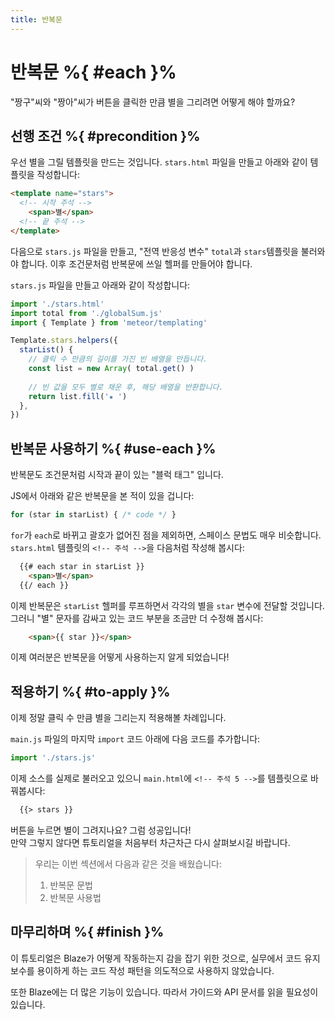 ```yaml
---
title: 반복문
---
```


# 반복문 %{ #each }%

"짱구"씨와 "짱아"씨가 버튼을 클릭한 만큼 별을 그리려면 어떻게 해야 할까요?

## 선행 조건 %{ #precondition }%

우선 별을 그릴 템플릿을 만드는 것입니다.
`stars.html` 파일을 만들고 아래와 같이 템플릿을 작성합니다:
```html
<template name="stars">
  <!-- 시작 주석 -->
    <span>별</span>
  <!-- 끝 주석 -->
</template>
```

다음으로 `stars.js` 파일을 만들고,
"전역 반응성 변수" `total`과 `stars`템플릿을 불러와야 합니다.
이후 조건문처럼 반복문에 쓰일 헬퍼를 만들어야 합니다. 

`stars.js` 파일을 만들고 아래와 같이 작성합니다:
```js
import './stars.html'
import total from './globalSum.js'
import { Template } from 'meteor/templating'

Template.stars.helpers({
  starList() {
    // 클릭 수 만큼의 길이를 가진 빈 배열을 만듭니다.
    const list = new Array( total.get() )
    
    // 빈 값을 모두 별로 채운 후, 해당 배열을 반환합니다.
    return list.fill('★ ')
  },
})
```

## 반복문 사용하기 %{ #use-each }%

반복문도 조건문처럼 시작과 끝이 있는 "블럭 태그" 입니다.

JS에서 아래와 같은 반복문을 본 적이 있을 겁니다:
```js
for (star in starList) { /* code */ }
```

`for`가 `each`로 바뀌고 괄호가 없어진 점을 제외하면,
스페이스 문법도 매우 비슷합니다. <br>
`stars.html` 템플릿의 `<!-- 주석 -->`을 다음처럼 작성해 봅시다:
```html
  {{# each star in starList }}
    <span>별</span>
  {{/ each }}
```

이제 반복문은 `starList` 헬퍼를 루프하면서 각각의 별을 `star` 변수에 전달할 것입니다.
그러니 "별" 문자를 감싸고 있는 코드 부분을 조금만 더 수정해 봅시다:
```html
    <span>{{ star }}</span>
```

이제 여러분은 반복문을 어떻게 사용하는지 알게 되었습니다!

## 적용하기 %{ #to-apply }%

이제 정말 클릭 수 만큼 별을 그리는지 적용해볼 차례입니다.

`main.js` 파일의 마지막 `import` 코드 아래에 다음 코드를 추가합니다:
```js
import './stars.js'
```

이제 소스를 실제로 불러오고 있으니 `main.html`에 `<!-- 주석 5 -->`를 템플릿으로 바꿔봅시다:
```html
  {{> stars }}
```

버튼을 누르면 별이 그려지나요? 그럼 성공입니다! <br>
만약 그렇지 않다면 튜토리얼을 처음부터 차근차근 다시 살펴보시길 바랍니다.

> 우리는 이번 섹션에서 다음과 같은 것을 배웠습니다:
> 1. 반복문 문법
> 2. 반복문 사용법

## 마무리하며 %{ #finish }%

이 튜토리얼은 Blaze가 어떻게 작동하는지 감을 잡기 위한 것으로,
실무에서 코드 유지보수를 용이하게 하는 코드 작성 패턴을 의도적으로 사용하지 않았습니다.

또한 Blaze에는 더 많은 기능이 있습니다.
따라서 가이드와 API 문서를 읽을 필요성이 있습니다.
